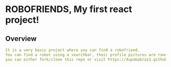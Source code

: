 # ROBOFRIENDS, My first react project!

<h2>Overview</h2>


```yaml
It is a very basic project where you can find a robofriend. 
You can find a robot using a searchbar, their profile pictures are randomly generated using robohash. 
you can either fork/clone this repo or visit https://4upakabra13.github.io/robofriends/
```
